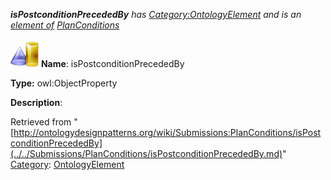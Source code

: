 ___isPostconditionPrecededBy__ has [Category:OntologyElement](../../Category/OntologyElement.md "Category:OntologyElement") and is an [element of](../../Property/ElementOf.md "Property:ElementOf") [PlanConditions](../../Submissions/PlanConditions.md "Submissions:PlanConditions")_


  




[![ObjectProperty](../../images/thumb/c/c3/ObjectProperty.gif/45px-ObjectProperty.gif)](../../Image/ObjectProperty.gif.md "ObjectProperty")
__Name__: isPostconditionPrecededBy 


__Type:__ owl:ObjectProperty 


__Description__: 





Retrieved from "[http://ontologydesignpatterns.org/wiki/Submissions:PlanConditions/isPostconditionPrecededBy](../../Submissions/PlanConditions/isPostconditionPrecededBy.md)"
 [Category](http://ontologydesignpatterns.org/wiki/Special:Categories "Special:Categories"): [OntologyElement](../../Category/OntologyElement.md "Category:OntologyElement")